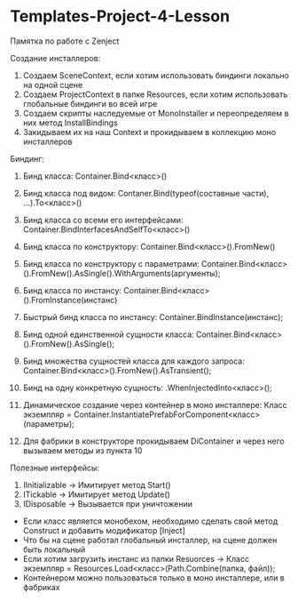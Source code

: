 # Templates-Project-4-Lesson

Памятка по работе с Zenject

Создание инсталлеров:
1) Создаем SceneContext, если хотим использовать биндинги локально на одной сцене
2) Создаем ProjectContext в папке Resources, если хотим использовать глобальные биндинги во всей игре
3) Создаем скрипты наследуемые от MonoInstaller и переопределяем в них метод InstallBindings
4) Закидываем их на наш Context и прокидываем в коллекцию моно инсталлеров

Биндинг:
1) Бинд класса: Container.Bind<класс>()
2) Бинд класса под видом: Contaner.Bind(typeof(составные части), ...).To<класс>()
3) Бинд класса со всеми его интерфейсами: Container.BindInterfacesAndSelfTo<класс>()

4) Бинд класса по конструктору: Container.Bind<класс>().FromNew()
5) Бинд класса по конструктору с параметрами: Container.Bind<класс>().FromNew().AsSingle().WithArguments(аргументы);
6) Бинд класса по инстансу: Container.Bind<класс>().FromInstance(инстанс)
7) Быстрый бинд класса по инстансу: Container.BindInstance(инстанс);

8) Бинд одной единственной сущности класса: Container.Bind<класс>().FromNew().AsSingle();
9) Бинд множества сущностей класса для каждого запроса: Container.Bind<класс>().FromNew().AsTransient();

10) Бинд на одну конкретную сущность: .WhenInjectedInto<класс>();

11) Динамическое создание через контейнер в моно инсталлере: Класс экземпляр = Container.InstantiatePrefabForComponent<класс>(параметры);
12) Для фабрики в конструкторе прокидываем DiContainer и через него вызываем методы из пункта 10

Полезные интерфейсы:
1) IInitializable -> Имитирует метод Start()
2) ITickable -> Имитирует метод Update()
3) IDisposable -> Вызывается при уничтожении

* Если класс является монобехом, необходимо сделать свой метод Construct и добавить модификатор [Inject]
* Что бы на сцене работал глобальный инсталлер, на сцене должен быть локальный
* Если хотим загрузить инстанс из папки Resuorces -> Класс экземпляр = Resources.Load<класс>(Path.Combine(папка, файл));
* Контейнером можно пользоваться только в моно инсталлере, или в фабриках
